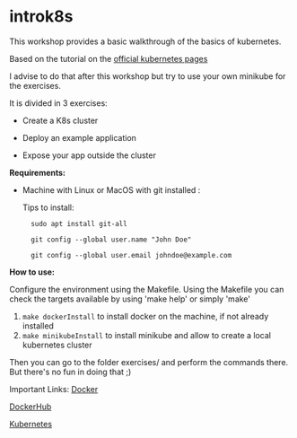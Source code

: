# introk8s
This workshop provides a basic walkthrough of the basics of kubernetes. 

Based on the tutorial on the [official kubernetes pages](https://kubernetes.io/docs/tutorials/kubernetes-basics/) 

I advise to do that after this workshop but try to use your own minikube for the exercises.

It is divided in 3 exercises:

* Create a K8s cluster

* Deploy an example application

* Expose your app outside the cluster

**Requirements:**

* Machine with Linux or MacOS with git installed :

    Tips to install:

        sudo apt install git-all

        git config --global user.name "John Doe"

        git config --global user.email johndoe@example.com

**How to use:**

Configure the environment using the Makefile.
Using the Makefile you can check the targets available by using 'make help' or simply 'make'

1. `make dockerInstall` to install docker on the machine, if not already installed
2. `make minikubeInstall` to install minikube and allow to create a local kubernetes cluster

Then you can go to the folder exercises/ and perform the commands there.
But there's no fun in doing that ;)


Important Links:
[Docker](https://www.docker.com)

[DockerHub](https://hub.docker.com)

[Kubernetes](https://kubernetes.io)